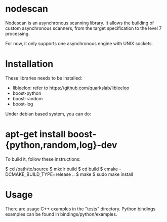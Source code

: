 nodescan
========

Nodescan is an asynchronous scanning library. It allows the building of custom
asynchronous scanners, from the target specification to the level 7 processing.

For now, it only supports one asynchronous engine with UNIX sockets.


Installation
============

These libraries needs to be installed:

* libleeloo: refer to https://github.com/quarkslab/libleeloo
* boost-python
* boost-random
* boost-log

Under debian based system, you can do:

  # apt-get install boost-{python,random,log}-dev


To build it, follow these instructions:

 $ cd /path/to/source
 $ mkdir build
 $ cd build
 $ cmake -DCMAKE_BUILD_TYPE=release ..
 $ make
 $ sudo make install


Usage
=====

There are usage C++ examples in the "tests" directory. Python bindings examples
can be found in bindings/python/examples.
